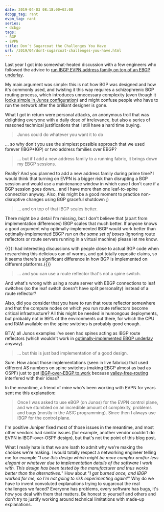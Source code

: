 ```yaml
---
date: 2019-04-03 08:18:00+02:00
dcbgp_tag: rant
evpn_tag: rant
series:
- dcbgp
tags:
- BGP
- EVPN
title: Don’t Sugarcoat the Challenges You Have
url: /2019/04/dont-sugarcoat-challenges-you-have.html
---
```

Last year I got into somewhat-heated discussion with a few engineers who followed the advice to [run IBGP EVPN address family on top of an EBGP underlay](https://www.ipspace.net/Data_Center_BGP/BGP_in_EVPN-Based_Data_Center_Fabrics).

My main argument was simple: this is not how BGP was designed and how it's commonly used, and twisting it this way requires a schizophrenic BGP routing process, which introduces unnecessary complexity (even though it [looks simple in Junos configuration](/2018/05/dissecting-ibgpebgp-junos-configuration.html)) and might confuse people who have to run the network after the brilliant designer is gone.
<!--more-->
What I got in return were personal attacks, an anonymous troll that was delighting everyone with a daily dose of irrelevance, but also a series of reasoned technical justifications that I still have a hard time buying.

> Junos could do whatever you want it to do

... so why don't you use the simplest possible approach that we used forever (IBGP+IGP) or two address families over EBGP?

> ... but if I add a new address family to a running fabric, it brings down my EBGP sessions.

Really? And you planned to add a new address family during prime time? I would think that turning on EVPN is a bigger risk than disrupting a BGP session and would use a maintenance window in which case I don't care if a BGP session goes down... and I have more than one leaf-to-spine connection anyway. Also, this might be a good moment to practice non-disruptive changes using BGP graceful shutdown ;)

> ... and on top of that IBGP scales better.

There might be a detail I'm missing, but I don't believe that (apart from implementation differences) IBGP scales that much better. If anyone knows a good argument why optimally-implemented IBGP would work better than optimally-implemented EBGP *run on the same set of boxes* (ignoring route reflectors or route servers running in a virtual machine) please let me know.

{{<note>}}I had interesting discussions with people close to actual BGP code when researching this delicious can of worms, and got totally opposite claims, so it seems there's a significant difference in how BGP is implemented on different platforms.{{</note>}}

> ... and you can use a route reflector that's not a spine switch.

And what's wrong with using a route server with EBGP connections to leaf switches (so the leaf switch doesn't have split personality) instead of a route reflector?

Also, did you consider that you have to run that route reflector somewhere and that the compute nodes on which you run route reflectors become critical infrastructure? All this might be needed in humongous deployments, but probably not in 99% of the environments out there, for which the CPU and RAM available on the spine switches is probably good enough.

BTW, all Junos examples I've seen had spines acting as IBGP route reflectors (which wouldn't work in [optimally-implemented EBGP underlay](/2018/06/is-ebgp-really-better-than-ospf-in-leaf.html) anyway).

> ... but this is just bad implementation of a good design.

Sure. How about those implementations (seen in live fabrics) that used different AS numbers on spine switches (making EBGP almost as bad as OSPF) just to get [IBGP-over-EBGP to work](/2018/09/valley-free-routing-in-data-center.html) because [valley-free-routing](/2018/09/valley-free-routing.html) interfered with their ideas?

In the meantime, a friend of mine who's been working with EVPN for years sent me this explanation:

> Once I was asked to use eBGP (on Junos) for the EVPN control plane, and we stumbled on an incredible amount of complexity, problems and bugs (mostly in the ASIC programming). Since then I always use iBGP for the control plane.

I'm positive Juniper fixed most of those issues in the meantime, and most other vendors had similar issues (for example, another vendor couldn't do EVPN in IBGP-over-OSPF design), but that's not the point of this blog post.

What I really hate is that we are loath to admit why we're making the choices we're making. I would totally respect a networking engineer telling me for example "*I use this design which might be more complex and/or less elegant or whatever* *due to implementation details of the software I work with. This design has been tested by the manufacturer and thus* *works better than the alternatives.*" How about "*I got burned once, and IBGP worked for me, so I'm not going to risk experimenting again?*" Why do we have to invent convoluted explanations trying to sugarcoat the real challenges we faced? Everyone has problems, every software has bugs, it's how you deal with them that matters. Be honest to yourself and others and don\'t try to justify working around technical limitations with made-up explanations.
